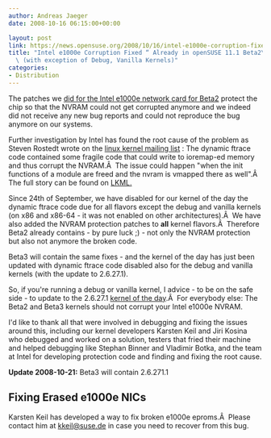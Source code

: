 ```yaml
---
author: Andreas Jaeger
date: 2008-10-16 06:15:00+00:00

layout: post
link: https://news.opensuse.org/2008/10/16/intel-e1000e-corruption-fixed-already-in-opensuse-111-beta2-with-exception-of-debug-vanilla-kernels/
title: "Intel e1000e Corruption Fixed “ Already in openSUSE 11.1 Beta2\
  \ (with exception of Debug, Vanilla Kernels)"
categories:
- Distribution
---
```

The patches we [did for the Intel e1000e network card for Beta2](https://news.opensuse.org/2008/10/03/status-of-the-e1000e-issue/) protect the chip so that the NVRAM could not get corrupted anymore and we indeed did not receive any new bug reports and could not reproduce the bug anymore on our systems.

Further investigation by Intel has found the root cause of the problem as Steven Rostedt wrote on the [linux kernel mailing list](http://lkml.org/lkml/2008/10/15/337) : The dynamic ftrace code contained some fragile code that could write to ioremap-ed memory and thus corrupt the NVRAM.Â  The issue could happen "when the init functions of a module are freed and the nvram is vmapped there as well".Â  The full story can be found on [LKML.](http://lkml.org/lkml/2008/10/15/337)

Since 24th of September, we have disabled for our kernel of the day the dynamic ftrace code due for all flavors except the debug and vanilla kernels (on x86 and x86-64 - it was not enabled on other architectures).Â  We have also added the NVRAM protection patches to **all** kernel flavors.Â  Therefore Beta2 already contains - by pure luck ;) - not only the NVRAM protection but also not anymore the broken code.

Beta3 will contain the same fixes - and the kernel of the day has just been updated with dynamic ftrace code disabled also for the debug and vanilla kernels (with the update to 2.6.27.1).

So, if you're running a debug or vanilla kernel, I advice - to be on the safe side - to update to the 2.6.27.1 [kernel of the day](ftp://ftp.suse.com/pub/projects/kernel/kotd/).Â  For everybody else: The Beta2 and Beta3 kernels should not corrupt your Intel e1000e NVRAM.

I'd like to thank all that were involved in debugging and fixing the issues around this, including our kernel developers Karsten Keil and Jiri Kosina who debugged and worked on a solution, testers that fried their machine and helped debugging like Stephan Binner and Vladimir Botka, and the team at Intel for developing protection code and finding and fixing the root cause.

**Update 2008-10-21:** Beta3 will contain 2.6.271.1


## Fixing Erased e1000e NICs


Karsten Keil has developed a way to fix broken e1000e eproms.Â  Please contact him at kkeil@suse.de in case you need to recover from this bug.		
